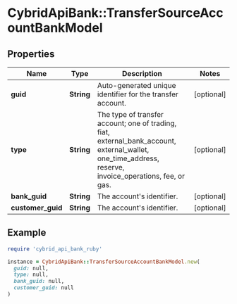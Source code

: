 # CybridApiBank::TransferSourceAccountBankModel

## Properties

| Name | Type | Description | Notes |
| ---- | ---- | ----------- | ----- |
| **guid** | **String** | Auto-generated unique identifier for the transfer account. | [optional] |
| **type** | **String** | The type of transfer account; one of trading, fiat, external_bank_account, external_wallet, one_time_address, reserve, invoice_operations, fee, or gas. | [optional] |
| **bank_guid** | **String** | The account&#39;s identifier. | [optional] |
| **customer_guid** | **String** | The account&#39;s identifier. | [optional] |

## Example

```ruby
require 'cybrid_api_bank_ruby'

instance = CybridApiBank::TransferSourceAccountBankModel.new(
  guid: null,
  type: null,
  bank_guid: null,
  customer_guid: null
)
```

